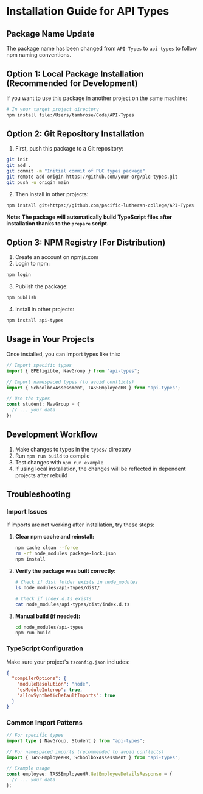 # Installation Guide for API Types

## Package Name Update

The package name has been changed from `API-Types` to `api-types` to follow npm naming conventions.

## Option 1: Local Package Installation (Recommended for Development)

If you want to use this package in another project on the same machine:

```bash
# In your target project directory
npm install file:/Users/tambrose/Code/API-Types
```

## Option 2: Git Repository Installation

1. First, push this package to a Git repository:

```bash
git init
git add .
git commit -m "Initial commit of PLC types package"
git remote add origin https://github.com/your-org/plc-types.git
git push -u origin main
```

2. Then install in other projects:

```bash
npm install git+https://github.com/pacific-lutheran-college/API-Types
```

**Note: The package will automatically build TypeScript files after installation thanks to the `prepare` script.**

## Option 3: NPM Registry (For Distribution)

1. Create an account on npmjs.com
2. Login to npm:

```bash
npm login
```

3. Publish the package:

```bash
npm publish
```

4. Install in other projects:

```bash
npm install api-types
```

## Usage in Your Projects

Once installed, you can import types like this:

```typescript
// Import specific types
import { EPEligible, NavGroup } from "api-types";

// Import namespaced types (to avoid conflicts)
import { SchoolboxAssessment, TASSEmployeeHR } from "api-types";

// Use the types
const student: NavGroup = {
  // ... your data
};
```

## Development Workflow

1. Make changes to types in the `types/` directory
2. Run `npm run build` to compile
3. Test changes with `npm run example`
4. If using local installation, the changes will be reflected in dependent projects after rebuild

## Troubleshooting

### Import Issues

If imports are not working after installation, try these steps:

1. **Clear npm cache and reinstall:**

   ```bash
   npm cache clean --force
   rm -rf node_modules package-lock.json
   npm install
   ```

2. **Verify the package was built correctly:**

   ```bash
   # Check if dist folder exists in node_modules
   ls node_modules/api-types/dist/

   # Check if index.d.ts exists
   cat node_modules/api-types/dist/index.d.ts
   ```

3. **Manual build (if needed):**
   ```bash
   cd node_modules/api-types
   npm run build
   ```

### TypeScript Configuration

Make sure your project's `tsconfig.json` includes:

```json
{
  "compilerOptions": {
    "moduleResolution": "node",
    "esModuleInterop": true,
    "allowSyntheticDefaultImports": true
  }
}
```

### Common Import Patterns

```typescript
// For specific types
import type { NavGroup, Student } from "api-types";

// For namespaced imports (recommended to avoid conflicts)
import { TASSEmployeeHR, SchoolboxAssessment } from "api-types";

// Example usage
const employee: TASSEmployeeHR.GetEmployeeDetailsResponse = {
  // ... your data
};
```

